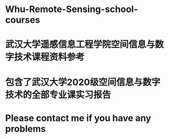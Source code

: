 # Whu-Remote-Sensing-school-courses
# 武汉大学遥感信息工程学院空间信息与数字技术课程资料参考
# 包含了武汉大学2020级空间信息与数字技术的全部专业课实习报告
# Please contact me if you have any problems
